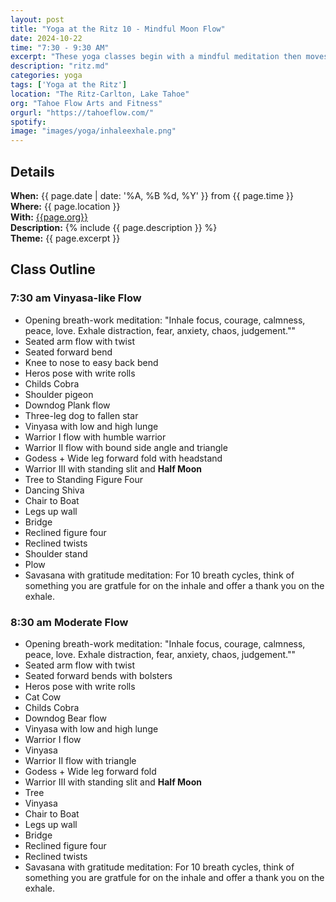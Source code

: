 ```yaml
---
layout: post
title: "Yoga at the Ritz 10 - Mindful Moon Flow"
date: 2024-10-22
time: "7:30 - 9:30 AM" 
excerpt: "These yoga classes begin with a mindful meditation then moves into a moderate flow with half moon as the peak pose. The full body workout ends with a gratitude meditation during Savasana."
description: "ritz.md" 
categories: yoga
tags: ['Yoga at the Ritz']
location: "The Ritz-Carlton, Lake Tahoe"
org: "Tahoe Flow Arts and Fitness"
orgurl: "https://tahoeflow.com/"
spotify:  
image: "images/yoga/inhaleexhale.png"
---
```



## Details

**When:** {{ page.date | date: '%A, %B %d, %Y' }} from {{ page.time }}   
**Where:** {{ page.location }}       
**With:** [{{page.org}}]({{page.orgurl}})   
**Description:** {% include {{ page.description }} %}   
**Theme:** {{ page.excerpt }}         

## Class Outline

### 7:30 am Vinyasa-like Flow

- Opening breath-work meditation: "Inhale focus, courage, calmness, peace, love. Exhale distraction, fear, anxiety, chaos, judgement."" 
- Seated arm flow with twist
- Seated forward bend
- Knee to nose to easy back bend
- Heros pose with write rolls
- Childs Cobra 
- Shoulder pigeon
- Downdog Plank flow
- Three-leg dog to fallen star
- Vinyasa with low and high lunge
- Warrior I flow with humble warrior
- Warrior II flow with bound side angle and triangle
- Godess + Wide leg forward fold with headstand
- Warrior III with standing slit and **Half Moon**
- Tree to Standing Figure Four
- Dancing Shiva
- Chair to Boat
- Legs up wall
- Bridge
- Reclined figure four
- Reclined twists
- Shoulder stand
- Plow
- Savasana with gratitude meditation: For 10 breath cycles, think of something you are gratfule for on the inhale and offer a thank you on the exhale. 
 
 
### 8:30 am Moderate Flow

- Opening breath-work meditation: "Inhale focus, courage, calmness, peace, love. Exhale distraction, fear, anxiety, chaos, judgement."" 
- Seated arm flow with twist
- Seated forward bends with bolsters
- Heros pose with write rolls
- Cat Cow
- Childs Cobra 
- Downdog Bear flow
- Vinyasa with low and high lunge
- Warrior I flow
- Vinyasa
- Warrior II flow with triangle
- Godess + Wide leg forward fold
- Warrior III with standing slit and **Half Moon**
- Tree 
- Vinyasa
- Chair to Boat
- Legs up wall
- Bridge
- Reclined figure four
- Reclined twists
- Savasana with gratitude meditation: For 10 breath cycles, think of something you are gratfule for on the inhale and offer a thank you on the exhale. 
 
